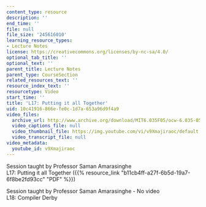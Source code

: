 ```yaml
---
content_type: resource
description: ''
end_time: ''
file: null
file_size: '245616010'
learning_resource_types:
- Lecture Notes
license: https://creativecommons.org/licenses/by-nc-sa/4.0/
optional_tab_title: ''
optional_text: ''
parent_title: Lecture Notes
parent_type: CourseSection
related_resources_text: ''
resource_index_text: ''
resourcetype: Video
start_time: ''
title: 'L17: Putting it all Together'
uid: 10c41916-866e-fe0c-1d7a-653a96d9f4a9
video_files:
  archive_url: http://www.archive.org/download/MIT6.035F05/ocw-6.035-05dec2005-220k.mp4
  video_captions_file: null
  video_thumbnail_file: https://img.youtube.com/vi/v9Xmajiraoc/default.jpg
  video_transcript_file: null
video_metadata:
  youtube_id: v9Xmajiraoc
---
```


Session taught by Professor Saman Amarasinghe  
L17: Putting it all Together ({{% resource_link "b11cb4ff-a27f-6b5d-19a7-6f8be2fd93cc" "PDF" %}})

Session taught by Professor Saman Amarasinghe - No video  
L18: Compiler Derby

